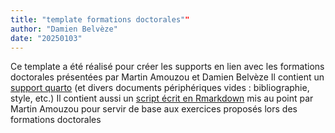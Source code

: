 ```yaml
---
title: "template formations doctorales""
author: "Damien Belvèze"
date: "20250103"
---
```


Ce template a été réalisé pour créer les supports en lien avec les formations doctorales présentées par Martin Amouzou et Damien Belvèze
Il contient un [support quarto](presentation.qmd) (et divers documents périphériques vides : bibliographie, style, etc.)
Il contient aussi un [script écrit en Rmarkdown](DataHopitaux.Rmd) mis au point par Martin Amouzou pour servir de base aux exercices proposés lors des formations doctorales


